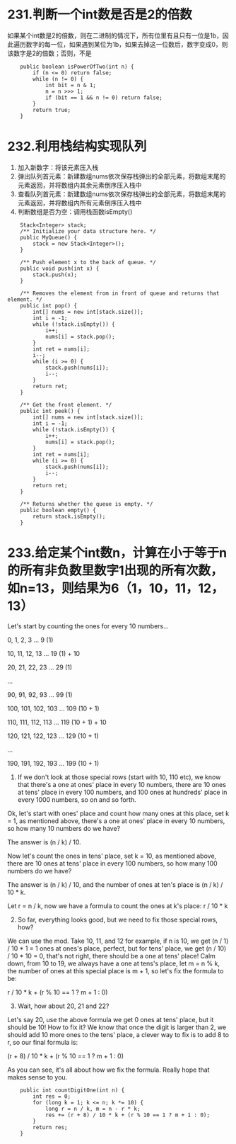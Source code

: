 # 231.判断一个int数是否是2的倍数

如果某个int数是2的倍数，则在二进制的情况下，所有位里有且只有一位是1b，因此遍历数字的每一位，如果遇到某位为1b，如果去掉这一位数后，数字变成0，则该数字是2的倍数；否则，不是

```
    public boolean isPowerOfTwo(int n) {
        if (n <= 0) return false;
        while (n != 0) {
            int bit = n & 1;
            n = n >>> 1;
            if (bit == 1 && n != 0) return false;
        }
        return true;
    }
```

# 232.利用栈结构实现队列
1. 加入新数字：将该元素压入栈
2. 弹出队列首元素：新建数组nums依次保存栈弹出的全部元素，将数组末尾的元素返回，并将数组内其余元素倒序压入栈中
3. 查看队列首元素：新建数组nums依次保存栈弹出的全部元素，将数组末尾的元素返回，并将数组内所有元素倒序压入栈中
4. 判断数组是否为空：调用栈函数isEmpty()
```
    Stack<Integer> stack;
    /** Initialize your data structure here. */
    public MyQueue() {
        stack = new Stack<Integer>();
    }
    
    /** Push element x to the back of queue. */
    public void push(int x) {
        stack.push(x);
    }
    
    /** Removes the element from in front of queue and returns that element. */
    public int pop() {
        int[] nums = new int[stack.size()];
        int i = -1;
        while (!stack.isEmpty()) {
            i++;
            nums[i] = stack.pop();
        }
        int ret = nums[i];
        i--;
        while (i >= 0) {
            stack.push(nums[i]);
            i--;
        }
        return ret;
    }
    
    /** Get the front element. */
    public int peek() {
        int[] nums = new int[stack.size()];
        int i = -1;
        while (!stack.isEmpty()) {
            i++;
            nums[i] = stack.pop();
        }
        int ret = nums[i];
        while (i >= 0) {
            stack.push(nums[i]);
            i--;
        }
        return ret;
    }
    
    /** Returns whether the queue is empty. */
    public boolean empty() {
        return stack.isEmpty();
    }
```

# 233.给定某个int数n，计算在小于等于n的所有非负数里数字1出现的所有次数，如n=13，则结果为6（1，10，11，12，13）

Let's start by counting the ones for every 10 numbers...

0, 1, 2, 3 ... 9 (1)

10, 11, 12, 13 ... 19 (1) + 10

20, 21, 22, 23 ... 29 (1)

...

90, 91, 92, 93 ... 99 (1)

100, 101, 102, 103 ... 109 (10 + 1)

110, 111, 112, 113 ... 119 (10 + 1) + 10

120, 121, 122, 123 ... 129 (10 + 1)

...

190, 191, 192, 193 ... 199 (10 + 1)

1. If we don't look at those special rows (start with 10, 110 etc), we know that there's a one at ones' place in every 10 numbers, there are 10 ones at tens' place in every 100 numbers, and 100 ones at hundreds' place in every 1000 numbers, so on and so forth.

Ok, let's start with ones' place and count how many ones at this place, set k = 1, as mentioned above, there's a one at ones' place in every 10 numbers, so how many 10 numbers do we have?

The answer is (n / k) / 10.

Now let's count the ones in tens' place, set k = 10, as mentioned above, there are 10 ones at tens' place in every 100 numbers, so how many 100 numbers do we have?

The answer is (n / k) / 10, and the number of ones at ten's place is (n / k) / 10 * k.

Let r = n / k, now we have a formula to count the ones at k's place: r / 10 * k

2. So far, everything looks good, but we need to fix those special rows, how?

We can use the mod. Take 10, 11, and 12 for example, if n is 10, we get (n / 1) / 10 * 1 = 1 ones at ones's place, perfect, but for tens' place, we get (n / 10) / 10 * 10 = 0, that's not right, there should be a one at tens' place! Calm down, from 10 to 19, we always have a one at tens's place, let m = n % k, the number of ones at this special place is m + 1, so let's fix the formula to be:

r / 10 * k + (r % 10 == 1 ? m + 1 : 0)

3. Wait, how about 20, 21 and 22?

Let's say 20, use the above formula we get 0 ones at tens' place, but it should be 10! How to fix it? We know that once the digit is larger than 2, we should add 10 more ones to the tens' place, a clever way to fix is to add 8 to r, so our final formula is:

(r + 8) / 10 * k + (r % 10 == 1 ? m + 1 : 0)

As you can see, it's all about how we fix the formula. Really hope that makes sense to you.

```
    public int countDigitOne(int n) {
        int res = 0;
        for (long k = 1; k <= n; k *= 10) {
            long r = n / k, m = n - r * k;
            res += (r + 8) / 10 * k + (r % 10 == 1 ? m + 1 : 0);
        }
        return res;
    }
```
